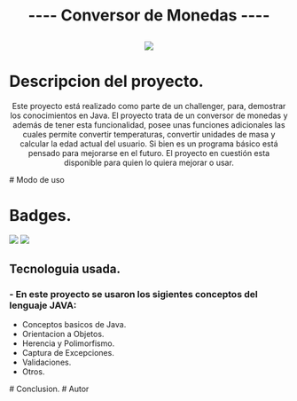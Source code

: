 <h1 align="center"> ---- Conversor de Monedas ---- </h1>
<h2 align="center"><img src="https://user-images.githubusercontent.com/85370846/210124275-ab849b2c-43b4-4e0c-9c44-e1e1a0b111d6.png"></h2>

# Descripcion del proyecto.
<p align="center"> Este proyecto está realizado como parte de un challenger, para, demostrar los conocimientos en Java.
El proyecto trata de un conversor de monedas y además de tener esta funcionalidad, posee unas funciones adicionales las cuales permite convertir temperaturas, convertir unidades de masa y calcular la edad actual del usuario. Si bien es un programa básico está pensado para mejorarse en el futuro.
El proyecto en cuestión esta disponible para quien lo quiera mejorar o usar. </p>
# Modo de uso

# Badges.
<p align="left">
   <img src="https://img.shields.io/badge/STATUS-EN%20DESAROLLO-green"> <img src="https://img.shields.io/badge/Versi%C3%B3n-Java18-orange">
   </p>
<h2> Tecnologuia usada.</h2>
<h3> - En este proyecto se usaron los sigientes conceptos del lenguaje JAVA: </h3>
<ul>
   <li>Conceptos basicos de Java.</li>
   <li>Orientacion a Objetos.</li>
   <li>Herencia y Polimorfismo.</li>
   <li>Captura de Excepciones.</li>
   <li>Validaciones.</li>
   <li>Otros.</li>
</ul>
# Conclusion.
# Autor
